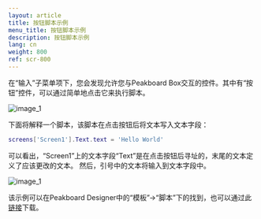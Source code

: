 ```yaml
---
layout: article
title: 按钮脚本示例
menu_title: 按钮脚本示例
description: 按钮脚本示例
lang: cn
weight: 800
ref: scr-800
---
```

在“输入”子菜单项下，您会发现允许您与Peakboard Box交互的控件。其中有“按钮”控件，可以通过简单地点击它来执行脚本。

![image_1](/assets/images/scripting/Scripting_Beispiele/Controls_Input.png)

下面将解释一个脚本，该脚本在点击按钮后将文本写入文本字段：

```lua
screens['Screen1'].Text.text = 'Hello World'

```

可以看出，“Screen1”上的文本字段“Text”是在点击按钮后寻址的，末尾的文本定义了应该更改的文本。
然后，引号中的文本将输入到文本字段中。

![image_1](/assets/images/scripting/Scripting_Beispiele/ButtonSkript.png)

该示例可以在Peakboard Designer中的“模板”->“脚本”下的找到，也可以通过此[链接](https://github.com/Peakboard/CoolStuff/raw/master/Scripts/ButtonScriptExample/ButtonScriptExample.pbmx)下载。
